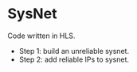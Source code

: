 # SysNet

Code written in HLS.

- Step 1: build an unreliable sysnet.
- Step 2: add reliable IPs to sysnet.
